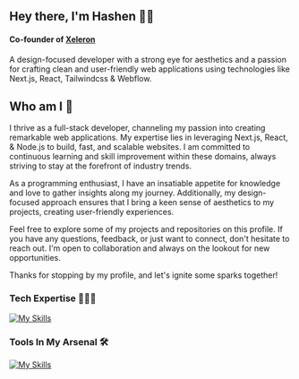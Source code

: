 ## Hey there, I'm Hashen  👋🏻 
#### Co-founder of [Xeleron](https://xeleron.dev)
A design-focused developer with a strong eye for aesthetics and a passion for crafting clean and user-friendly web applications using technologies like Next.js, React, Tailwindcss &  Webflow.

## Who am I 👀
I thrive as a full-stack developer, channeling my passion into creating remarkable web applications. My expertise lies in leveraging  Next.js, React, & Node.js to build, fast, and scalable websites. I am committed to continuous learning and skill improvement within these domains, always striving to stay at the forefront of industry trends.

As a programming enthusiast, I have an insatiable appetite for knowledge and love to gather insights along my journey. Additionally, my design-focused approach ensures that I bring a keen sense of aesthetics to my projects, creating user-friendly experiences.

Feel free to explore some of my projects and repositories on this profile. If you have any questions, feedback, or just want to connect, don't hesitate to reach out. I'm open to collaboration and always on the lookout for new opportunities.

Thanks for stopping by my profile, and let's ignite some sparks together!



### Tech Expertise 🧑🏻‍💻

[![My Skills](https://skillicons.dev/icons?i=nextjs,react,express,nodejs,js,ts,py,tailwind&theme=dark)](https://xeleron.dev)

### Tools In My Arsenal 🛠️

[![My Skills](https://skillicons.dev/icons?i=github,git,vscode,figma,vercel,postman,prisma,planetscale,webflow,docker,aws,gcp,azure&theme=dark)](https://xeleron.dev)


